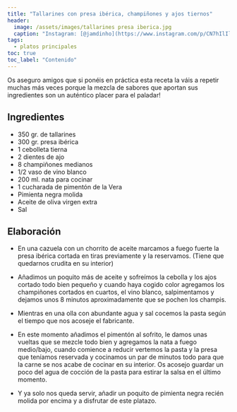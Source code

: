 ```yaml
---
title: "Tallarines con presa ibérica, champiñones y ajos tiernos"
header:
  image: /assets/images/tallarines presa iberica.jpg
  caption: "Instagram: [@jamdinho](https://www.instagram.com/p/CN7hIlIl8_P/)"
tags:
  - platos principales
toc: true
toc_label: "Contenido"
---
```


Os aseguro amigos que si ponéis en práctica esta receta la váis a repetir muchas más veces porque la mezcla de sabores que aportan sus ingredientes son un auténtico placer para el paladar!


## Ingredientes

- 350 gr. de tallarines
- 300 gr. presa ibérica
- 1 cebolleta tierna
- 2 dientes de ajo
- 8 champiñones medianos
- 1/2 vaso de vino blanco
- 200 ml. nata para cocinar
- 1 cucharada de pimentón de la Vera
- Pimienta negra molida
- Aceite de oliva virgen extra
- Sal


## Elaboración

- En una cazuela con un chorrito de aceite marcamos a fuego fuerte la presa ibérica cortada en tiras previamente y la reservamos. (Tiene que quedarnos crudita en su interior)

- Añadimos un poquito más de aceite y sofreímos la cebolla y los ajos cortado todo bien pequeño y cuando haya cogido color agregamos los champiñones cortados en cuartos, el vino blanco, salpimentamos y dejamos unos 8 minutos aproximadamente que se pochen los champis.

- Mientras en una olla con abundante agua y sal cocemos la pasta según el tiempo que nos acoseje el fabricante.

- En este momento añadimos el pimentón al sofrito, le damos unas vueltas que se mezcle todo bien y agregamos la nata a fuego medio/bajo, cuando comience a reducir vertemos la pasta y la presa que teníamos reservada y cocinamos un par de minutos todo para que la carne se nos acabe de cocinar en su interior. Os acosejo guardar un poco del agua de cocción de la pasta para estirar la salsa en el último momento.

- Y ya solo nos queda servir, añadir un poquito de pimienta negra recién molida por encima y a disfrutar de este platazo.

